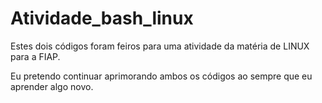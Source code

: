 # Atividade_bash_linux

Estes dois códigos foram feiros para uma atividade da matéria de LINUX para a FIAP.

Eu pretendo continuar aprimorando ambos os códigos ao sempre que eu aprender algo novo.
